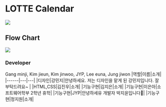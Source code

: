# LOTTE Calendar

<img src="https://user-images.githubusercontent.com/63117632/95637964-24b03300-0ace-11eb-83c5-6e9a8311aff4.png">

## Flow Chart

<img src="https://user-images.githubusercontent.com/63117632/95637803-9fc51980-0acd-11eb-936a-1bd932d51ba9.png">

### Developer

Gang minji, Kim jieun, Kim jinwoo, JYP, Lee euna, Jung jiwon
|역할|이름|소개|
|------|---|---|
|디자인|강민지|안녕하세요. 저는 디자인을 맡게 된 강민지입니다. 잘부탁드려요~ |
|HTML,CSS|김진우|소개|
|기능구현|김지은|소개|
|기능구현|이은아|소프트웨어학부 2학년 휴학|
|기능구현|JYP|안녕하세유 개발자 박지윤입니다👻|
|기능구현|정지원|소개|
